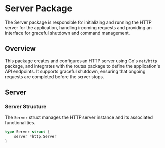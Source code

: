 # Server Package

The Server package is responsible for initializing and running the HTTP server for the application, handling incoming requests and providing an interface for graceful shutdown and command management.

## Overview

This package creates and configures an HTTP server using Go's `net/http` package, and integrates with the routes package to define the application's API endpoints. It supports graceful shutdown, ensuring that ongoing requests are completed before the server stops.

## Server

### Server Structure

The `Server` struct manages the HTTP server instance and its associated functionalities.

```go
type Server struct {
    server *http.Server
}